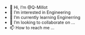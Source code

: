 - 👋 Hi, I’m @Q-Millot
- 👀 I’m interested in Engineering
- 🌱 I’m currently learning Enginerring
- 💞️ I’m looking to collaborate on ...
- 📫 How to reach me ...

<!---
Q-Millot/Q-Millot is a ✨ special ✨ repository because its `README.md` (this file) appears on your GitHub profile.
You can click the Preview link to take a look at your changes.
--->
